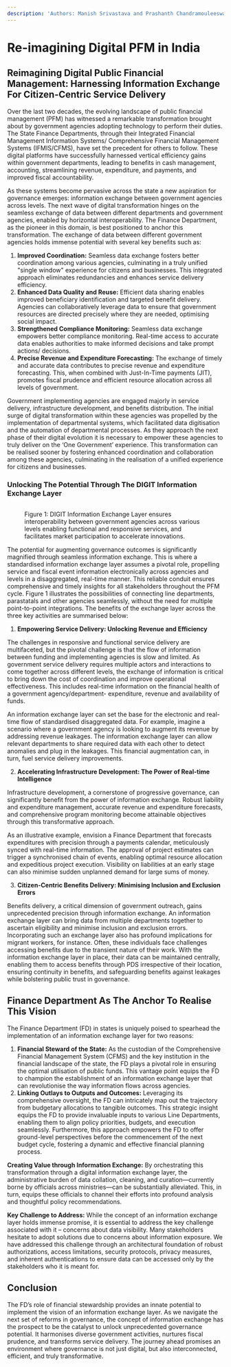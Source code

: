 ```yaml
---
description: 'Authors: Manish Srivastava and Prashanth Chandramouleeswaran'
---
```


# Re-imagining Digital PFM in India

## Reimagining Digital Public Financial Management: Harnessing Information Exchange For Citizen-Centric Service Delivery

Over the last two decades, the evolving landscape of public financial management (PFM) has witnessed a remarkable transformation brought about by government agencies adopting technology to perform their duties. The State Finance Departments, through their Integrated Financial Management Information Systems/ Comprehensive Financial Management Systems (IFMIS/CFMS), have set the precedent for others to follow. These digital platforms have successfully harnessed vertical efficiency gains within government departments, leading to benefits in cash management, accounting, streamlining revenue, expenditure, and payments, and improved fiscal accountability.

As these systems become pervasive across the state a new aspiration for governance emerges: information exchange between government agencies across levels. The next wave of digital transformation hinges on the seamless exchange of data between different departments and government agencies, enabled by horizontal interoperability. The Finance Department, as the pioneer in this domain, is best positioned to anchor this transformation. The exchange of data between different government agencies holds immense potential with several key benefits such as:

1. **Improved Coordination:** Seamless data exchange fosters better coordination among various agencies, culminating in a truly unified "single window" experience for citizens and businesses. This integrated approach eliminates redundancies and enhances service delivery efficiency.
2. **Enhanced Data Quality and Reuse:** Efficient data sharing enables improved beneficiary identification and targeted benefit delivery. Agencies can collaboratively leverage data to ensure that government resources are directed precisely where they are needed, optimising social impact.
3. **Strengthened Compliance Monitoring:** Seamless data exchange empowers better compliance monitoring. Real-time access to accurate data enables authorities to make informed decisions and take prompt actions/ decisions.
4. **Precise Revenue and Expenditure Forecasting:** The exchange of timely and accurate data contributes to precise revenue and expenditure forecasting. This, when combined with Just-In-Time payments (JIT), promotes fiscal prudence and efficient resource allocation across all levels of government.

Government implementing agencies are engaged majorly in service delivery, infrastructure development, and benefits distribution. The initial surge of digital transformation within these agencies was propelled by the implementation of departmental systems, which facilitated data digitisation and the automation of departmental processes. As they approach the next phase of their digital evolution it is necessary to empower these agencies to truly deliver on the ‘One Government’ experience. This transformation can be realised sooner by fostering enhanced coordination and collaboration among these agencies, culminating in the realisation of a unified experience for citizens and businesses.

### Unlocking The Potential Through The DIGIT Information Exchange Layer 

<figure><img src="https://lh7-us.googleusercontent.com/0Sr-1nllHpBvUzQw0jRZG4sz7n2tqr_1bYmcJkFz9bHH6GO1bTWkwhjDsKl0zCFKE1QhePLPcp91WFnbB5voa45qcVo38xAfy-7ViRNLMK7E3_Zs4Mg5G9zvdP-ePLAnEmgJqa2qh5PJvSaB8aBVhUw" alt=""><figcaption><p>Figure 1: DIGIT Information Exchange Layer ensures interoperability between government agencies across various levels enabling functional and responsive services, and facilitates market participation to accelerate innovations.</p></figcaption></figure>

The potential for augmenting governance outcomes is significantly magnified through seamless information exchange. This is where a standardised information exchange layer assumes a pivotal role, propelling service and fiscal event information electronically across agencies and levels in a disaggregated, real-time manner. This reliable conduit ensures comprehensive and timely insights for all stakeholders throughout the PFM cycle. Figure 1 illustrates the possibilities of connecting line departments, parastatals and other agencies seamlessly, without the need for multiple point-to-point integrations. The benefits of the exchange layer across the three key activities are summarised below:

1. **Empowering Service Delivery: Unlocking Revenue and Efficiency**

The challenges in responsive and functional service delivery are multifaceted, but the pivotal challenge is that the flow of information between funding and implementing agencies is slow and limited. As government service delivery requires multiple actors and interactions to come together across different levels, the exchange of information is critical to bring down the cost of coordination and improve operational effectiveness. This includes real-time information on the financial health of a government agency/department- expenditure, revenue and availability of funds.&#x20;

An information exchange layer can set the base for the electronic and real-time flow of standardised disaggregated data. For example, imagine a scenario where a government agency is looking to augment its revenue by addressing revenue leakages. The information exchange layer can allow relevant departments to share required data with each other to detect anomalies and plug in the leakages. This financial augmentation can, in turn, fuel service delivery improvements.

2. **Accelerating Infrastructure Development: The Power of Real-time Intelligence**

Infrastructure development, a cornerstone of progressive governance, can significantly benefit from the power of information exchange. Robust liability and expenditure management, accurate revenue and expenditure forecasts, and comprehensive program monitoring become attainable objectives through this transformative approach.&#x20;

As an illustrative example, envision a Finance Department that forecasts expenditures with precision through a payments calendar, meticulously synced with real-time information. The approval of project estimates can trigger a synchronised chain of events, enabling optimal resource allocation and expeditious project execution. Visibility on liabilities at an early stage can also minimise sudden unplanned demand for large sums of money.

3. **Citizen-Centric Benefits Delivery: Minimising Inclusion and Exclusion Errors**

Benefits delivery, a critical dimension of government outreach, gains unprecedented precision through information exchange. An information exchange layer can bring data from multiple departments together to ascertain eligibility and minimise inclusion and exclusion errors. Incorporating such an exchange layer also has profound implications for migrant workers, for instance. Often, these individuals face challenges accessing benefits due to the transient nature of their work. With the information exchange layer in place, their data can be maintained centrally, enabling them to access benefits through PDS irrespective of their location, ensuring continuity in benefits, and safeguarding benefits against leakages while bolstering public trust in governance.

## Finance Department As The Anchor To Realise This Vision

The Finance Department (FD) in states is uniquely poised to spearhead the implementation of an information exchange layer for two reasons:

1. **Financial Steward of the State:** As the custodian of the Comprehensive Financial Management System (CFMS) and the key institution in the financial landscape of the state, the FD plays a pivotal role in ensuring the optimal utilisation of public funds. This vantage point equips the FD to champion the establishment of an information exchange layer that can revolutionise the way information flows across agencies.
2. **Linking Outlays to Outputs and Outcomes:** Leveraging its comprehensive oversight, the FD can intricately map out the trajectory from budgetary allocations to tangible outcomes. This strategic insight equips the FD to provide invaluable inputs to various Line Departments, enabling them to align policy priorities, budgets, and execution seamlessly. Furthermore, this approach empowers the FD to offer ground-level perspectives before the commencement of the next budget cycle, fostering a dynamic and effective financial planning process.

**Creating Value through Information Exchange:** By orchestrating this transformation through a digital information exchange layer, the administrative burden of data collation, cleaning, and curation—currently borne by officials across ministries—can be substantially alleviated. This, in turn, equips these officials to channel their efforts into profound analysis and thoughtful policy recommendations.

**Key Challenge to Address:** While the concept of an information exchange layer holds immense promise, it is essential to address the key challenge associated with it – concerns about data visibility. Many stakeholders hesitate to adopt solutions due to concerns about information exposure. We have addressed this challenge through an architectural foundation of robust authorizations, access limitations, security protocols, privacy measures, and inherent authentications to ensure data can be accessed only by the stakeholders who it is meant for.

## Conclusion

The FD’s role of financial stewardship provides an innate potential to implement the vision of an information exchange layer. As we navigate the next set of reforms in governance, the concept of information exchange has the prospect to be the catalyst to unlock unprecedented governance potential. It harmonises diverse government activities, nurtures fiscal prudence, and transforms service delivery. The journey ahead promises an environment where governance is not just digital, but also interconnected, efficient, and truly transformative.
